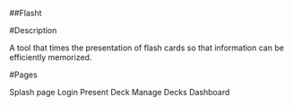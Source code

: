 ##Flasht

#Description

A tool that times the presentation of flash cards so that information can be efficiently memorized.

#Pages

Splash page
Login
Present Deck
Manage Decks
Dashboard